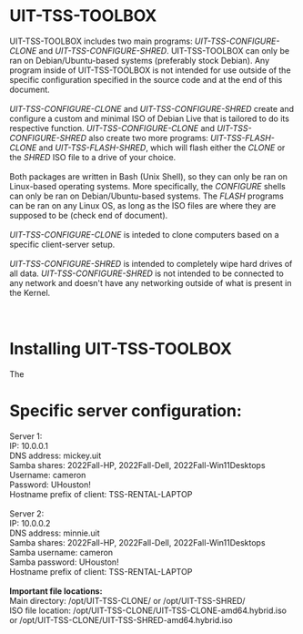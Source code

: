 # UIT-TSS-TOOLBOX
UIT-TSS-TOOLBOX includes two main programs: _UIT-TSS-CONFIGURE-CLONE_ and _UIT-TSS-CONFIGURE-SHRED_. UIT-TSS-TOOLBOX can only be ran on Debian/Ubuntu-based systems (preferably stock Debian). Any program inside of UIT-TSS-TOOLBOX is not intended for use outside of the specific configuration specified in the source code and at the end of this document.
<br />
<br />
_UIT-TSS-CONFIGURE-CLONE_ and _UIT-TSS-CONFIGURE-SHRED_ create and configure a custom and minimal ISO of Debian Live that is tailored to do its respective function. _UIT-TSS-CONFIGURE-CLONE_ and _UIT-TSS-CONFIGURE-SHRED_ also create two more programs: _UIT-TSS-FLASH-CLONE_ and _UIT-TSS-FLASH-SHRED_, which will flash either the _CLONE_ or the _SHRED_ ISO file to a drive of your choice.
<br />
<br />
Both packages are written in Bash (Unix Shell), so they can only be ran on Linux-based operating systems. More specifically, the _CONFIGURE_ shells can only be ran on Debian/Ubuntu-based systems. The _FLASH_ programs can be ran on any Linux OS, as long as the ISO files are where they are supposed to be (check end of document).
<br />
<br />
_UIT-TSS-CONFIGURE-CLONE_ is inteded to clone computers based on a specific client-server setup.
<br />
<br />
_UIT-TSS-CONFIGURE-SHRED_ is intended to completely wipe hard drives of all data. _UIT-TSS-CONFIGURE-SHRED_ is not intended to be connected to any network and doesn't have any networking outside of what is present in the Kernel.
<br />
<br />
<br />
# Installing UIT-TSS-TOOLBOX
The
# Specific server configuration:
Server 1:\
IP: 10.0.0.1\
DNS address: mickey.uit\
Samba shares: 2022Fall-HP, 2022Fall-Dell, 2022Fall-Win11Desktops\
Username: cameron\
Password: UHouston!\
Hostname prefix of client: TSS-RENTAL-LAPTOP\
<br />
Server 2:\
IP: 10.0.0.2\
DNS address: minnie.uit\
Samba shares: 2022Fall-HP, 2022Fall-Dell, 2022Fall-Win11Desktops\
Samba username: cameron\
Samba password: UHouston!\
Hostname prefix of client: TSS-RENTAL-LAPTOP\
<br />
**Important file locations:**\
Main directory: /opt/UIT-TSS-CLONE/ or /opt/UIT-TSS-SHRED/\
ISO file location: /opt/UIT-TSS-CLONE/UIT-TSS-CLONE-amd64.hybrid.iso or /opt/UIT-TSS-CLONE/UIT-TSS-SHRED-amd64.hybrid.iso

